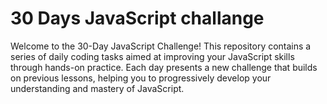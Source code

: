 # 30 Days JavaScript challange

Welcome to the 30-Day JavaScript Challenge! This repository contains a series of daily coding tasks aimed at improving your JavaScript skills through hands-on practice. Each day presents a new challenge that builds on previous lessons, helping you to progressively develop your understanding and mastery of JavaScript.

